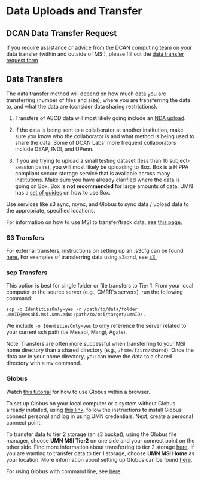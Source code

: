 # Data Uploads and Transfer

## DCAN Data Transfer Request

If you require assistance or advice from the DCAN computing team on your data transfer (within and outside of MSI), please fill out the [data transfer request form](https://docs.google.com/forms/d/e/1FAIpQLSd84tpEaXS4C9afAneGUGnW6dUtMhS1J9zunWgn5VFQjgRhYA/viewform)

## Data Transfers

The data transfer method will depend on how much data you are transferring (number of files and size), where you are transferring the data to, and what the data are (consider data sharing restrictions).

1. Transfers of ABCD data will most likely going include an [NDA upload](https://github.com/DCAN-Labs/nda-bids-upload).

2. If the data is being sent to a collaborator at another institution, make sure you know who the collaborator is and what method is being used to share the data. Some of DCAN Labs' more frequent collaborators include DEAP, INDI, and UPenn.

3. If you are trying to upload a small testing dataset (less than 10 subject-session pairs), you will most likely be uploading to Box. Box is a HIPPA compliant secure storage service that is available across many institutions. Make sure you have already clarified where the data is going on Box. Box is **not recommended** for large amounts of data. UMN has a [set of guides](https://it.umn.edu/services-technologies/self-help-guides/box-secure-storage-work-files-folders) on how to use Box.


Use services like s3 sync, rsync, and Globus to sync data / upload data to the appropriate, specified locations. 

For information on how to use MSI to transfer/track data, see [this page.](storage.md)

### S3 Transfers

For external transfers, instructions on setting up an .s3cfg can be found [here.](s3.md) For examples of transferring data using s3cmd, see [s3.](s3.md)

### scp Transfers

This option is best for single folder or file transfers to Tier 1. From your local computer or the source server (e.g., CMRR's servers), run the following command:

```
scp -o IdentitiesOnly=yes -r /path/to/data/folder umnID@mesabi.msi.umn.edu:/path/to/msi/target/umnID/.
```

We include `-o IdentitiesOnly=yes` to only reference the server related to your current ssh path (i.e Mesabi, Mangi, Agate).

Note: Transfers are often more successful when transferring to your MSI home directory than a shared directory (e.g., `/home/faird/shared`). Once the data are in your home directory, you can move the data to a shared directory with a mv command. 

### Globus

Watch [this tutorial](https://drive.google.com/file/d/1Yb_5L9pxIl0fquAtC83XeYleRl_uJo6S/view?usp=drive_link) for how to use Globus within a browser. 

To set up Globus on your local computer or a system without Globus already installed, using [this link](https://docs.globus.org/globus-connect-personal/), follow the instructions to install Globus connect personal and log in using UMN credentials. Next, create a personal connect point. 

To transfer data to tier 2 storage (an s3 bucket), using the Globus file manager, choose **UMN MSI Tier2** on one side and your connect point on the other side. Find more information about transferring to tier 2 storage [here](https://www.msi.umn.edu/support/faq/how-do-i-use-globus-transfer-data-second-tier-storage-msi). If you are wanting to transfer data to tier 1 storage, choose **UMN MSI Home** as your location. More information about setting up Globus can be found [here](https://www.msi.umn.edu/support/faq/how-do-i-use-globus-transfer-data-msi-0).

For using Globus with command line, see [here](https://docs.globus.org/cli/reference/).